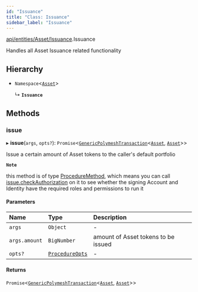 ```yaml
---
id: "Issuance"
title: "Class: Issuance"
sidebar_label: "Issuance"
---
```


[api/entities/Asset/Issuance](../../../../../modules/API/Entities/Asset/Issuance/Issuance.md).Issuance

Handles all Asset Issuance related functionality

## Hierarchy

- `Namespace`<[`Asset`](../Asset.md)\>

  ↳ **`Issuance`**

## Methods

### issue

▸ **issue**(`args`, `opts?`): `Promise`<[`GenericPolymeshTransaction`](../../../../../modules/Types/Types.md#genericpolymeshtransaction)<[`Asset`](../Asset.md), [`Asset`](../Asset.md)\>\>

Issue a certain amount of Asset tokens to the caller's default portfolio

**`Note`**

this method is of type [ProcedureMethod](../../../../../interfaces/Types/ProcedureMethod/ProcedureMethod.md), which means you can call [issue.checkAuthorization](../../../../../interfaces/Types/ProcedureMethod/ProcedureMethod.md#checkauthorization)
  on it to see whether the signing Account and Identity have the required roles and permissions to run it

#### Parameters

| Name | Type | Description |
| :------ | :------ | :------ |
| `args` | `Object` | - |
| `args.amount` | `BigNumber` | amount of Asset tokens to be issued |
| `opts?` | [`ProcedureOpts`](../../../../../interfaces/Types/ProcedureOpts/ProcedureOpts.md) | - |

#### Returns

`Promise`<[`GenericPolymeshTransaction`](../../../../../modules/Types/Types.md#genericpolymeshtransaction)<[`Asset`](../Asset.md), [`Asset`](../Asset.md)\>\>
